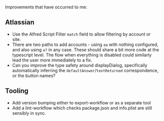 Improvements that have occurred to me:

## Atlassian

- Use the Alfred Script Filter `match` field to allow filtering by account or
  site.
- There are two paths to add accounts - using `aa` with nothing configured, and
  also using `a?` in any case. These should share a bit more code at the
  typescript level. The flow when everything is disabled could similarly lead
  the user more immediately to a fix.
- Can you improve the type safety around displayDialog, specifically
  automatically inferring the `defaultAnswer`/`textReturned` correspondence, or
  the button names?

## Tooling

- Add version bumping either to export-workflow or as a separate tool
- Add a lint-workflow which checks package.json and info.plist are still sensibly in sync.
